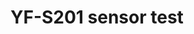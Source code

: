 # YF-S201 sensor test

<!-- @import "[TOC]" {cmd="toc" depthFrom=1 depthTo=6 orderedList=false} -->
